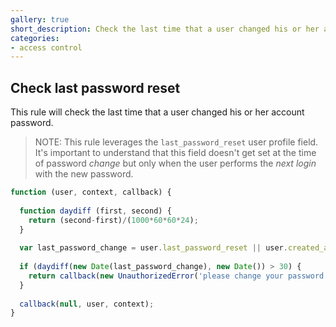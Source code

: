 ```yaml
---
gallery: true
short_description: Check the last time that a user changed his or her account password
categories:
- access control
---
```

## Check last password reset

This rule will check the last time that a user changed his or her account password.

> NOTE: This rule leverages the `last_password_reset` user profile field. It's important to understand that this field doesn't get set at the time of password _change_ but only when the user performs the _next login_ with the new password.

```js
function (user, context, callback) {
  
  function daydiff (first, second) {
    return (second-first)/(1000*60*60*24);
  }
  
  var last_password_change = user.last_password_reset || user.created_at;
  
  if (daydiff(new Date(last_password_change), new Date()) > 30) {
    return callback(new UnauthorizedError('please change your password'));
  }
  
  callback(null, user, context);
}
```
